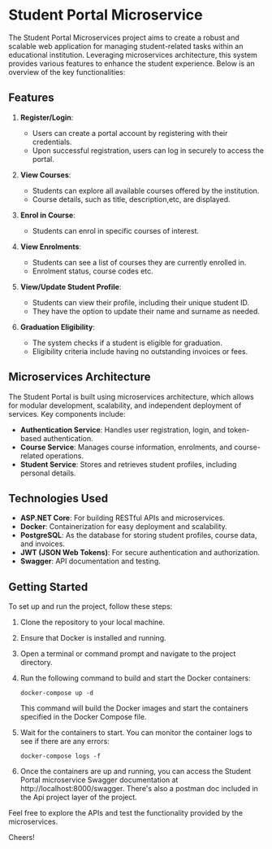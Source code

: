 # Student Portal Microservice

The Student Portal Microservices project aims to create a robust and scalable web application for managing student-related tasks within an educational institution. Leveraging microservices architecture, this system provides various features to enhance the student experience. Below is an overview of the key functionalities:

## Features

1. **Register/Login**:
   - Users can create a portal account by registering with their credentials.
   - Upon successful registration, users can log in securely to access the portal.

2. **View Courses**:
   - Students can explore all available courses offered by the institution.
   - Course details, such as title, description,etc, are displayed.

3. **Enrol in Course**:
   - Students can enrol in specific courses of interest.

4. **View Enrolments**:
   - Students can see a list of courses they are currently enrolled in.
   - Enrolment status, course codes etc.

5. **View/Update Student Profile**:
   - Students can view their profile, including their unique student ID.
   - They have the option to update their name and surname as needed.

6. **Graduation Eligibility**:
   - The system checks if a student is eligible for graduation.
   - Eligibility criteria include having no outstanding invoices or fees.

## Microservices Architecture

The Student Portal is built using microservices architecture, which allows for modular development, scalability, and independent deployment of services. Key components include:

- **Authentication Service**: Handles user registration, login, and token-based authentication.
- **Course Service**: Manages course information, enrolments, and course-related operations.
- **Student Service**: Stores and retrieves student profiles, including personal details.

## Technologies Used

- **ASP.NET Core**: For building RESTful APIs and microservices.
- **Docker**: Containerization for easy deployment and scalability.
- **PostgreSQL**: As the database for storing student profiles, course data, and invoices.
- **JWT (JSON Web Tokens)**: For secure authentication and authorization.
- **Swagger**: API documentation and testing.

## Getting Started


To set up and run the project, follow these steps:

1. Clone the repository to your local machine.
2. Ensure that Docker is installed and running.
3. Open a terminal or command prompt and navigate to the project directory.
4. Run the following command to build and start the Docker containers:

   ```
   docker-compose up -d
   ```

   This command will build the Docker images and start the containers specified in the Docker Compose file.

5. Wait for the containers to start. You can monitor the container logs to see if there are any errors:

   ```
   docker-compose logs -f
   ```

6. Once the containers are up and running, you can access the Student Portal microservice Swagger documentation at http://localhost:8000/swagger. There's also a postman doc included in the Api project layer of the project.

Feel free to explore the APIs and test the functionality provided by the microservices.

Cheers!
